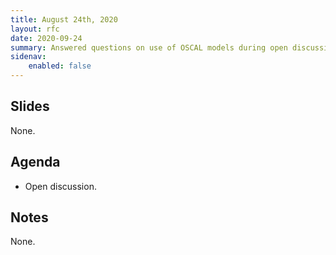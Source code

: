 ```yaml
---
title: August 24th, 2020
layout: rfc
date: 2020-09-24
summary: Answered questions on use of OSCAL models during open discussion.
sidenav:
    enabled: false
---
```


## Slides

None.

## Agenda

- Open discussion.

## Notes

None.
